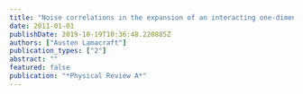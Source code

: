 ```yaml
---
title: "Noise correlations in the expansion of an interacting one-dimensional Bose gas from a regular array"
date: 2011-01-01
publishDate: 2019-10-19T10:36:48.220885Z
authors: ["Austen Lamacraft"]
publication_types: ["2"]
abstract: ""
featured: false
publication: "*Physical Review A*"
---
```


